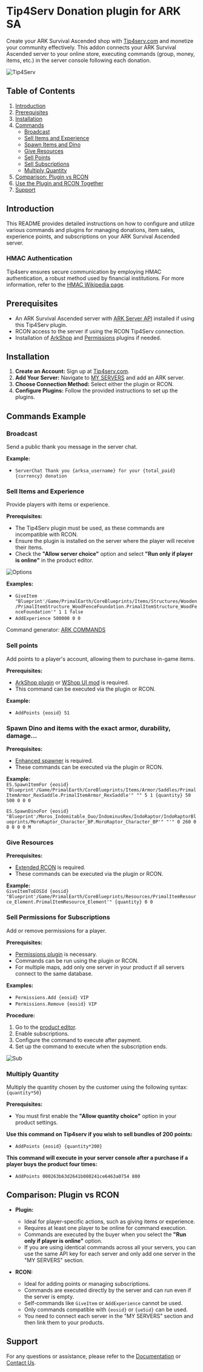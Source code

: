 # Tip4Serv Donation plugin for ARK SA

Create your ARK Survival Ascended shop with [Tip4serv.com](https://tip4serv.com/?ads=github) and monetize your community effectively. This addon connects your ARK Survival Ascended server to your online store, executing commands (group, money, items, etc.) in the server console following each donation.

![Tip4Serv](https://tip4serv.com/img/logo.png)

## Table of Contents

1. [Introduction](#introduction)
2. [Prerequisites](#prerequisites)
3. [Installation](#installation)
4. [Commands](#commands-example)
    - [Broadcast](#broadcast)
    - [Sell Items and Experience](#sell-items-and-experience)
    - [Spawn Items and Dino](#spawn-dino-and-items-with-the-exact-armor-durability-damage)
    - [Give Resources](#give-resources)
    - [Sell Points](#sell-points)
    - [Sell Subscriptions](#sell-permissions-for-subscriptions)
    - [Multiply Quantity](#multiply-quantity)
5. [Comparison: Plugin vs RCON](#comparison-plugin-vs-rcon)
6. [Use the Plugin and RCON Together](#use-the-plugin-and-rcon-together)
7. [Support](#support)

## Introduction

This README provides detailed instructions on how to configure and utilize various commands and plugins for managing donations, item sales, experience points, and subscriptions on your ARK Survival Ascended server.

### HMAC Authentication

Tip4serv ensures secure communication by employing HMAC authentication, a robust method used by financial institutions. For more information, refer to the [HMAC Wikipedia page](https://en.wikipedia.org/wiki/HMAC).

## Prerequisites

- An ARK Survival Ascended server with [ARK Server API](https://gameservershub.com/forums/resources/ark-survival-ascended-serverapi-crossplay-supported.683/) installed if using this Tip4Serv plugin.
- RCON access to the server if using the RCON Tip4Serv connection.
- Installation of [ArkShop](https://gameservershub.com/forums/resources/ark-survival-ascended-arkshop-crossplay-supported.714/) and [Permissions](https://gameservershub.com/forums/resources/ark-survival-ascended-permissions-crossplay-supported.713/) plugins if needed.

## Installation

1. **Create an Account:** Sign up at [Tip4serv.com](https://tip4serv.com/?ads=github).
2. **Add Your Server:** Navigate to [MY SERVERS](https://tip4serv.com/dashboard/my-servers) and add an ARK server.
3. **Choose Connection Method:** Select either the plugin or RCON.
4. **Configure Plugins:** Follow the provided instructions to set up the plugins.

## Commands Example

### Broadcast

Send a public thank you message in the server chat.

**Example:**  
- `ServerChat Thank you {arksa_username} for your {total_paid} {currency} donation`

### Sell Items and Experience

Provide players with items or experience.

**Prerequisites:**  
- The Tip4Serv plugin must be used, as these commands are incompatible with RCON.
- Ensure the plugin is installed on the server where the player will receive their items.
- Check the **"Allow server choice"** option and select **"Run only if player is online"** in the product editor.
  
![Options](https://tip4serv.com/img/tuto/runonlyifplayerisonline2.png)

**Examples:**  
- `GiveItem "Blueprint'/Game/PrimalEarth/CoreBlueprints/Items/Structures/Wooden/PrimalItemStructure_WoodFenceFoundation.PrimalItemStructure_WoodFenceFoundation'" 1 1 false`
- `AddExperience 500000 0 0`

Command generator: [ARK COMMANDS](https://arkids.net/commands)

### Sell points

Add points to a player's account, allowing them to purchase in-game items.

**Prerequisites:**  
- [ArkShop plugin](https://gameservershub.com/forums/resources/ark-survival-ascended-arkshop-crossplay-supported.714/) or [WShop UI mod](https://www.curseforge.com/ark-survival-ascended/mods/wshop-ui) is required.
- This command can be executed via the plugin or RCON.

**Example:**  
- `AddPoints {eosid} 51`

### Spawn Dino and items with the exact armor, durability, damage...

**Prerequisites:**  
- [Enhanced spawner](https://ark-server-api.com/resources/srs-enhanced-spawner.74/) is required.
- These commands can be executed via the plugin or RCON.

**Example:**  
`ES.SpawnItemFor {eosid} "Blueprint'/Game/PrimalEarth/CoreBlueprints/Items/Armor/Saddles/PrimalItemArmor_RexSaddle.PrimalItemArmor_RexSaddle'" "" 5 1 {quantity} 50 500 0 0 0`

`ES.SpawnDinoFor {eosid} "Blueprint'/Moros_Indomitable_Duo/IndominusRex/IndoRaptor/IndoRaptorBlueprints/MoroRaptor_Character_BP.MoroRaptor_Character_BP'" "'" 0 260 0 0 0 0 0 M`

### Give Resources

**Prerequisites:**  
- [Extended RCON](https://ark-server-api.com/resources/extended-rcon.111/) is required.
- These commands can be executed via the plugin or RCON.

**Example:**  
`GiveItemToEOSId {eosid} "Blueprint'/Game/PrimalEarth/CoreBlueprints/Resources/PrimalItemResource_Element.PrimalItemResource_Element'" {quantity} 0 0`

### Sell Permissions for Subscriptions

Add or remove permissions for a player.

**Prerequisites:**  
- [Permissions plugin](https://gameservershub.com/forums/resources/ark-survival-ascended-permissions-crossplay-supported.713/) is necessary.
- Commands can be run using the plugin or RCON.
- For multiple maps, add only one server in your product if all servers connect to the same database.

**Examples:**  
- `Permissions.Add {eosid} VIP`
- `Permissions.Remove {eosid} VIP`

**Procedure:**

1. Go to the [product editor](https://docs.tip4serv.com/store-setup/server-commands).
2. Enable subscriptions.
3. Configure the command to execute after payment.
4. Set up the command to execute when the subscription ends.

![Sub](https://tip4serv.com/img/tuto/tutosubark.png)

### Multiply Quantity

Multiply the quantity chosen by the customer using the following syntax: `{quantity*50}`

**Prerequisites:**  
- You must first enable the **"Allow quantity choice"** option in your product settings. 

**Use this command on Tip4serv if you wish to sell bundles of 200 points:**
- `AddPoints {eosid} {quantity*200}`

**This command will execute in your server console after a purchase if a player buys the product four times:**
- `AddPoints 000263b63d2641b080241ce6463a0754 800`

## Comparison: Plugin vs RCON

- **Plugin:**
  - Ideal for player-specific actions, such as giving items or experience.
  - Requires at least one player to be online for command execution.
  - Commands are executed by the buyer when you select the **"Run only if player is online"** option.
  - If you are using identical commands across all your servers, you can use the same API key for each server and only add one server in the "MY SERVERS" section.

- **RCON:**
  - Ideal for adding points or managing subscriptions.
  - Commands are executed directly by the server and can run even if the server is empty.
  - Self-commands like `GiveItem` or `AddExperience` cannot be used.
  - Only commands compatible with `{eosid}` or `{ue5id}` can be used.
  - You need to connect each server in the "MY SERVERS" section and then link them to your products.

## Support

For any questions or assistance, please refer to the [Documentation](https://docs.tip4serv.com) or [Contact Us](https://tip4serv.com/contact).
